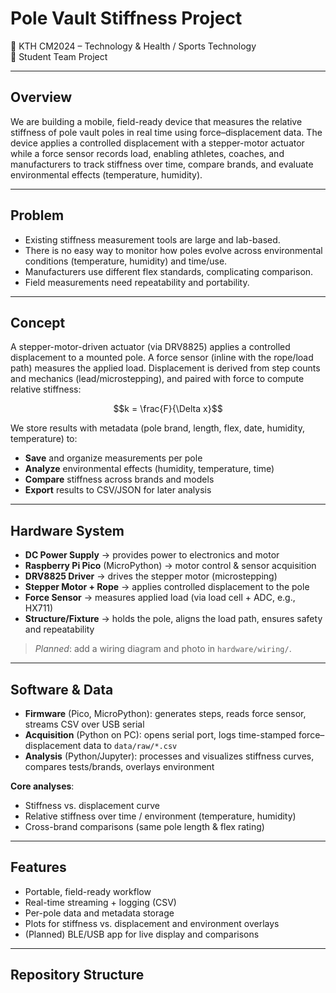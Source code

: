 # Pole Vault Stiffness Project

📍 KTH CM2024 – Technology & Health / Sports Technology  
👥 Student Team Project

---

## Overview
We are building a mobile, field-ready device that measures the relative stiffness of pole vault poles in real time using force–displacement data. The device applies a controlled displacement with a stepper-motor actuator while a force sensor records load, enabling athletes, coaches, and manufacturers to track stiffness over time, compare brands, and evaluate environmental effects (temperature, humidity).

---

## Problem
- Existing stiffness measurement tools are large and lab-based.  
- There is no easy way to monitor how poles evolve across environmental conditions (temperature, humidity) and time/use.  
- Manufacturers use different flex standards, complicating comparison.  
- Field measurements need repeatability and portability.

---

## Concept
A stepper-motor-driven actuator (via DRV8825) applies a controlled displacement to a mounted pole. A force sensor (inline with the rope/load path) measures the applied load. Displacement is derived from step counts and mechanics (lead/microstepping), and paired with force to compute relative stiffness:

$$k = \frac{F}{\Delta x}$$

We store results with metadata (pole brand, length, flex, date, humidity, temperature) to:
- **Save** and organize measurements per pole  
- **Analyze** environmental effects (humidity, temperature, time)  
- **Compare** stiffness across brands and models  
- **Export** results to CSV/JSON for later analysis

---

## Hardware System
- **DC Power Supply** → provides power to electronics and motor  
- **Raspberry Pi Pico** (MicroPython) → motor control & sensor acquisition  
- **DRV8825 Driver** → drives the stepper motor (microstepping)  
- **Stepper Motor + Rope** → applies controlled displacement to the pole  
- **Force Sensor** → measures applied load (via load cell + ADC, e.g., HX711)  
- **Structure/Fixture** → holds the pole, aligns the load path, ensures safety and repeatability

> _Planned_: add a wiring diagram and photo in `hardware/wiring/`.

---

## Software & Data
- **Firmware** (Pico, MicroPython): generates steps, reads force sensor, streams CSV over USB serial  
- **Acquisition** (Python on PC): opens serial port, logs time-stamped force–displacement data to `data/raw/*.csv`  
- **Analysis** (Python/Jupyter): processes and visualizes stiffness curves, compares tests/brands, overlays environment

**Core analyses**:
- Stiffness vs. displacement curve  
- Relative stiffness over time / environment (temperature, humidity)  
- Cross-brand comparisons (same pole length & flex rating)

---

## Features
- Portable, field-ready workflow  
- Real-time streaming + logging (CSV)  
- Per-pole data and metadata storage  
- Plots for stiffness vs. displacement and environment overlays  
- (Planned) BLE/USB app for live display and comparisons

---

## Repository Structure


